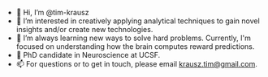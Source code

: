 - 👋 Hi, I’m @tim-krausz
- 👀 I’m interested in creatively applying analytical techniques to gain novel insights and/or create new technologies.
- 🌱 I’m always learning new ways to solve hard problems. Currently, I'm focused on understanding how the brain computes reward predictions.
- 🔬 PhD candidate in Neuroscience at UCSF.
- 📫 For questions or to get in touch, please email krausz.tim@gmail.com.

<!---
tim-krausz/tim-krausz is a ✨ special ✨ repository because its `README.md` (this file) appears on your GitHub profile.
You can click the Preview link to take a look at your changes.
--->
